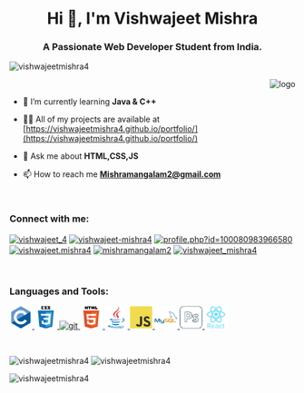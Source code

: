 

<!---
vishwajeetmishra4/vishwajeetmishra4 is a ✨ special ✨ repository because its `README.md` (this file) appears on your GitHub profile.
You can click the Preview link to take a look at your changes.
--->


<h1 align="center">Hi 👋, I'm Vishwajeet Mishra</h1>
<h3 align="center">A Passionate Web Developer Student from India.</h3>

<p align="left"> <img src="https://komarev.com/ghpvc/?username=vishwajeetmishra4&label=Profile%20views&color=0e75b6&style=flat" alt="vishwajeetmishra4" /> </p>




<!-- <p align="left"> <a href="https://twitter.com/vishwajeet_4" target="blank"><img src="https://img.shields.io/twitter/follow/vishwajeet_4?logo=twitter&style=for-the-badge" alt="vishwajeet_4" /></a> </p> -->
<p align="Right"> <img src="https://octodex.github.com/images/baracktocat.jpg" alt="logo" width="100"> </p>


- 🌱 I’m currently learning **Java & C++**

- 👨‍💻 All of my projects are available at [https://vishwajeetmishra4.github.io/portfolio/](https://vishwajeetmishra4.github.io/portfolio/)

- 💬 Ask me about **HTML,CSS,JS**

- 📫 How to reach me **Mishramangalam2@gmail.com**

<br>

<h3 align="left">Connect with me:</h3>


<p align="Centre">
<a href="https://twitter.com/vishwajeet_4" target="blank"><img align="center" src="https://raw.githubusercontent.com/rahuldkjain/github-profile-readme-generator/master/src/images/icons/Social/twitter.svg" alt="vishwajeet_4" height="30" width="40" /></a>
<a href="https://linkedin.com/in/vishwajeet-mishra4" target="blank"><img align="center" src="https://raw.githubusercontent.com/rahuldkjain/github-profile-readme-generator/master/src/images/icons/Social/linked-in-alt.svg" alt="vishwajeet-mishra4" height="30" width="40" /></a>
<a href="https://fb.com/profile.php?id=100080983966580" target="blank"><img align="center" src="https://raw.githubusercontent.com/rahuldkjain/github-profile-readme-generator/master/src/images/icons/Social/facebook.svg" alt="profile.php?id=100080983966580" height="30" width="40" /></a>
<a href="https://instagram.com/vishwajeet.mishra4" target="blank"><img align="center" src="https://raw.githubusercontent.com/rahuldkjain/github-profile-readme-generator/master/src/images/icons/Social/instagram.svg" alt="vishwajeet.mishra4" height="30" width="40" /></a>
<a href="https://www.hackerrank.com/mishramangalam2" target="blank"><img align="center" src="https://raw.githubusercontent.com/rahuldkjain/github-profile-readme-generator/master/src/images/icons/Social/hackerrank.svg" alt="mishramangalam2" height="30" width="40" /></a>
<a href="https://www.leetcode.com/vishwajeet_mishra4" target="blank"><img align="center" src="https://raw.githubusercontent.com/rahuldkjain/github-profile-readme-generator/master/src/images/icons/Social/leet-code.svg" alt="vishwajeet_mishra4" height="30" width="40" /></a>
</p>

<br>

<h3 align="left">Languages and Tools:</h3>
<p align="left"> <a href="https://www.cprogramming.com/" target="_blank" rel="noreferrer"> <img src="https://raw.githubusercontent.com/devicons/devicon/master/icons/c/c-original.svg" alt="c" width="40" height="40"/> </a><a href="https://www.w3schools.com/css/" target="_blank" rel="noreferrer"> <img src="https://raw.githubusercontent.com/devicons/devicon/master/icons/css3/css3-original-wordmark.svg" alt="css3" width="40" height="40"/> </a><!-- <a href="https://www.figma.com/" target="_blank" rel="noreferrer"> <img src="https://www.vectorlogo.zone/logos/figma/figma-icon.svg" alt="figma" width="40" height="40"/> </a> --><a href="https://git-scm.com/" target="_blank" rel="noreferrer"> <img src="https://www.vectorlogo.zone/logos/git-scm/git-scm-icon.svg" alt="git" width="40" height="40"/> </a><a href="https://www.w3.org/html/" target="_blank" rel="noreferrer"> <img src="https://raw.githubusercontent.com/devicons/devicon/master/icons/html5/html5-original-wordmark.svg" alt="html5" width="40" height="40"/> </a> <a href="https://www.java.com" target="_blank" rel="noreferrer"> <img src="https://raw.githubusercontent.com/devicons/devicon/master/icons/java/java-original.svg" alt="java" width="40" height="40"/> </a> <a href="https://developer.mozilla.org/en-US/docs/Web/JavaScript" target="_blank" rel="noreferrer"> <img src="https://raw.githubusercontent.com/devicons/devicon/master/icons/javascript/javascript-original.svg" alt="javascript" width="40" height="40"/> </a> <a href="https://www.mysql.com/" target="_blank" rel="noreferrer"> <img src="https://raw.githubusercontent.com/devicons/devicon/master/icons/mysql/mysql-original-wordmark.svg" alt="mysql" width="40" height="40"/> </a> <a href="https://www.photoshop.com/en" target="_blank" rel="noreferrer"> <img src="https://raw.githubusercontent.com/devicons/devicon/master/icons/photoshop/photoshop-line.svg" alt="photoshop" width="40" height="40"/> </a> <a href="https://reactjs.org/" target="_blank" rel="noreferrer"> <img src="https://raw.githubusercontent.com/devicons/devicon/master/icons/react/react-original-wordmark.svg" alt="react" width="40" height="40"/> </a> </p>

<br>

<p><img align="left" src="https://github-readme-stats.vercel.app/api/top-langs?username=vishwajeetmishra4&show_icons=true&locale=en&layout=compact" alt="vishwajeetmishra4" /></p>


<p>&nbsp;<img align="centre" src="https://github-readme-stats.vercel.app/api?username=vishwajeetmishra4&show_icons=true&locale=en" alt="vishwajeetmishra4" /></p>

<p><img align="left" src="https://github-readme-streak-stats.herokuapp.com/?user=vishwajeetmishra4&" alt="vishwajeetmishra4" /></p>
